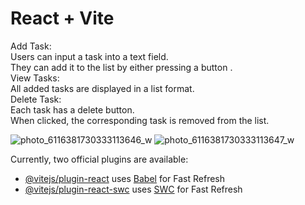 # React + Vite

Add Task:</br>
Users can input a task into a text field.</br>
They can add it to the list by either pressing a button .</br>
View Tasks:</br>
All added tasks are displayed in a list format.</br>
Delete Task:</br>
Each task has a delete button.</br>
When clicked, the corresponding task is removed from the list.



![photo_6116381730333113646_w](https://github.com/26ankitaa/todo_app/assets/122377058/4b361e1d-a1f6-415e-a2b6-13c0bb60e069)
![photo_6116381730333113647_w](https://github.com/26ankitaa/todo_app/assets/122377058/b4db65e1-e4b3-4223-b31c-f33ddb221fec)


Currently, two official plugins are available:

- [@vitejs/plugin-react](https://github.com/vitejs/vite-plugin-react/blob/main/packages/plugin-react/README.md) uses [Babel](https://babeljs.io/) for Fast Refresh
- [@vitejs/plugin-react-swc](https://github.com/vitejs/vite-plugin-react-swc) uses [SWC](https://swc.rs/) for Fast Refresh
